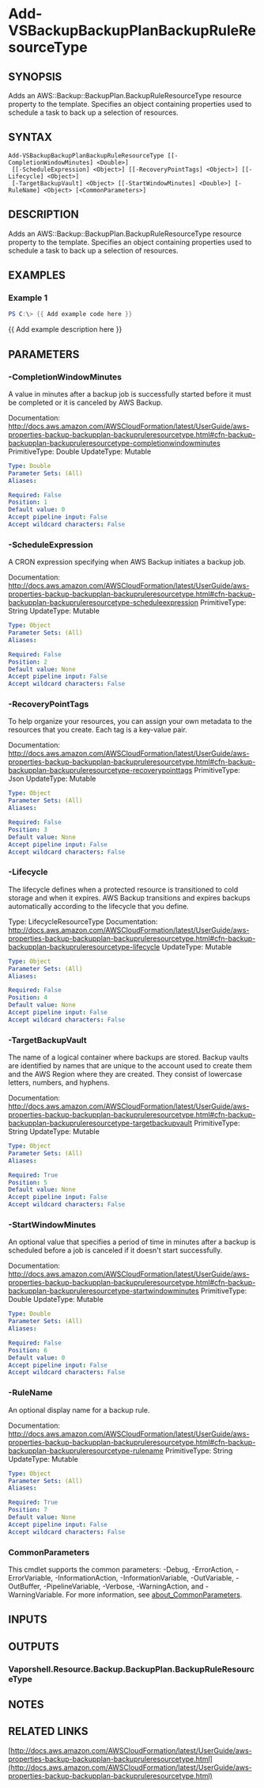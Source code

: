 # Add-VSBackupBackupPlanBackupRuleResourceType

## SYNOPSIS
Adds an AWS::Backup::BackupPlan.BackupRuleResourceType resource property to the template.
Specifies an object containing properties used to schedule a task to back up a selection of resources.

## SYNTAX

```
Add-VSBackupBackupPlanBackupRuleResourceType [[-CompletionWindowMinutes] <Double>]
 [[-ScheduleExpression] <Object>] [[-RecoveryPointTags] <Object>] [[-Lifecycle] <Object>]
 [-TargetBackupVault] <Object> [[-StartWindowMinutes] <Double>] [-RuleName] <Object> [<CommonParameters>]
```

## DESCRIPTION
Adds an AWS::Backup::BackupPlan.BackupRuleResourceType resource property to the template.
Specifies an object containing properties used to schedule a task to back up a selection of resources.

## EXAMPLES

### Example 1
```powershell
PS C:\> {{ Add example code here }}
```

{{ Add example description here }}

## PARAMETERS

### -CompletionWindowMinutes
A value in minutes after a backup job is successfully started before it must be completed or it is canceled by AWS Backup.

Documentation: http://docs.aws.amazon.com/AWSCloudFormation/latest/UserGuide/aws-properties-backup-backupplan-backupruleresourcetype.html#cfn-backup-backupplan-backupruleresourcetype-completionwindowminutes
PrimitiveType: Double
UpdateType: Mutable

```yaml
Type: Double
Parameter Sets: (All)
Aliases:

Required: False
Position: 1
Default value: 0
Accept pipeline input: False
Accept wildcard characters: False
```

### -ScheduleExpression
A CRON expression specifying when AWS Backup initiates a backup job.

Documentation: http://docs.aws.amazon.com/AWSCloudFormation/latest/UserGuide/aws-properties-backup-backupplan-backupruleresourcetype.html#cfn-backup-backupplan-backupruleresourcetype-scheduleexpression
PrimitiveType: String
UpdateType: Mutable

```yaml
Type: Object
Parameter Sets: (All)
Aliases:

Required: False
Position: 2
Default value: None
Accept pipeline input: False
Accept wildcard characters: False
```

### -RecoveryPointTags
To help organize your resources, you can assign your own metadata to the resources that you create.
Each tag is a key-value pair.

Documentation: http://docs.aws.amazon.com/AWSCloudFormation/latest/UserGuide/aws-properties-backup-backupplan-backupruleresourcetype.html#cfn-backup-backupplan-backupruleresourcetype-recoverypointtags
PrimitiveType: Json
UpdateType: Mutable

```yaml
Type: Object
Parameter Sets: (All)
Aliases:

Required: False
Position: 3
Default value: None
Accept pipeline input: False
Accept wildcard characters: False
```

### -Lifecycle
The lifecycle defines when a protected resource is transitioned to cold storage and when it expires.
AWS Backup transitions and expires backups automatically according to the lifecycle that you define.

Type: LifecycleResourceType
Documentation: http://docs.aws.amazon.com/AWSCloudFormation/latest/UserGuide/aws-properties-backup-backupplan-backupruleresourcetype.html#cfn-backup-backupplan-backupruleresourcetype-lifecycle
UpdateType: Mutable

```yaml
Type: Object
Parameter Sets: (All)
Aliases:

Required: False
Position: 4
Default value: None
Accept pipeline input: False
Accept wildcard characters: False
```

### -TargetBackupVault
The name of a logical container where backups are stored.
Backup vaults are identified by names that are unique to the account used to create them and the AWS Region where they are created.
They consist of lowercase letters, numbers, and hyphens.

Documentation: http://docs.aws.amazon.com/AWSCloudFormation/latest/UserGuide/aws-properties-backup-backupplan-backupruleresourcetype.html#cfn-backup-backupplan-backupruleresourcetype-targetbackupvault
PrimitiveType: String
UpdateType: Mutable

```yaml
Type: Object
Parameter Sets: (All)
Aliases:

Required: True
Position: 5
Default value: None
Accept pipeline input: False
Accept wildcard characters: False
```

### -StartWindowMinutes
An optional value that specifies a period of time in minutes after a backup is scheduled before a job is canceled if it doesn't start successfully.

Documentation: http://docs.aws.amazon.com/AWSCloudFormation/latest/UserGuide/aws-properties-backup-backupplan-backupruleresourcetype.html#cfn-backup-backupplan-backupruleresourcetype-startwindowminutes
PrimitiveType: Double
UpdateType: Mutable

```yaml
Type: Double
Parameter Sets: (All)
Aliases:

Required: False
Position: 6
Default value: 0
Accept pipeline input: False
Accept wildcard characters: False
```

### -RuleName
An optional display name for a backup rule.

Documentation: http://docs.aws.amazon.com/AWSCloudFormation/latest/UserGuide/aws-properties-backup-backupplan-backupruleresourcetype.html#cfn-backup-backupplan-backupruleresourcetype-rulename
PrimitiveType: String
UpdateType: Mutable

```yaml
Type: Object
Parameter Sets: (All)
Aliases:

Required: True
Position: 7
Default value: None
Accept pipeline input: False
Accept wildcard characters: False
```

### CommonParameters
This cmdlet supports the common parameters: -Debug, -ErrorAction, -ErrorVariable, -InformationAction, -InformationVariable, -OutVariable, -OutBuffer, -PipelineVariable, -Verbose, -WarningAction, and -WarningVariable. For more information, see [about_CommonParameters](http://go.microsoft.com/fwlink/?LinkID=113216).

## INPUTS

## OUTPUTS

### Vaporshell.Resource.Backup.BackupPlan.BackupRuleResourceType
## NOTES

## RELATED LINKS

[http://docs.aws.amazon.com/AWSCloudFormation/latest/UserGuide/aws-properties-backup-backupplan-backupruleresourcetype.html](http://docs.aws.amazon.com/AWSCloudFormation/latest/UserGuide/aws-properties-backup-backupplan-backupruleresourcetype.html)

